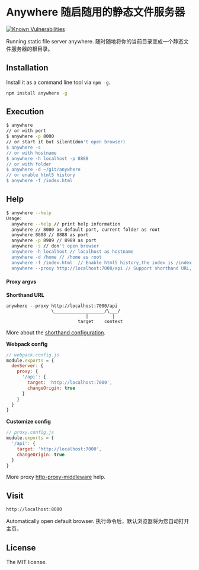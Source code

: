 Anywhere 随启随用的静态文件服务器
==============================

[![Known Vulnerabilities](https://snyk.io/test/github/sinchang-codespaces/anywhere/badge.svg)](https://snyk.io/test/github/sinchang-codespaces/anywhere)

Running static file server anywhere. 随时随地将你的当前目录变成一个静态文件服务器的根目录。

## Installation

Install it as a command line tool via `npm -g`.

```sh
npm install anywhere -g
```

## Execution

```sh
$ anywhere
// or with port
$ anywhere -p 8000
// or start it but silent(don't open browser)
$ anywhere -s
// or with hostname
$ anywhere -h localhost -p 8888
// or with folder
$ anywhere -d ~/git/anywhere
// or enable html5 history
$ anywhere -f /index.html
```

## Help

```sh
$ anywhere --help
Usage:
  anywhere --help // print help information
  anywhere // 8000 as default port, current folder as root
  anywhere 8888 // 8888 as port
  anywhere -p 8989 // 8989 as port
  anywhere -s // don't open browser
  anywhere -h localhost // localhost as hostname
  anywhere -d /home // /home as root
  anywhere -f /index.html  // Enable html5 history,the index is /index.html
  anywhere --proxy http://localhost:7000/api // Support shorthand URL, webpack.config.js or customize config file
```

#### Proxy argvs

**Shorthand URL**
```
anywhere --proxy http://localhost:7000/api
                 \___________________/\___/
                              |         |
                           target    context
```
More about the [shorthand configuration](https://github.com/chimurai/http-proxy-middleware#shorthand).

**Webpack config**
```javascript
// webpack.config.js
module.exports = {
  devServer: {
    proxy: {
      '/api': {
        target: 'http://localhost:7000',
        changeOrigin: true
      }
    }
  }
}
```

**Customize config**
```javascript
// proxy.config.js
module.exports = {
  '/api': {
    target: 'http://localhost:7000',
    changeOrigin: true
  }
}
```
More proxy [http-proxy-middleware](https://github.com/chimurai/http-proxy-middleware#context-matching) help.

## Visit

```
http://localhost:8000
```
Automatically open default browser. 执行命令后，默认浏览器将为您自动打开主页。

## License
The MIT license.
